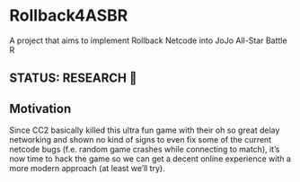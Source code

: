 # Rollback4ASBR
A project that aims to implement Rollback Netcode into JoJo All-Star Battle R

## STATUS: RESEARCH 🔎

## Motivation
Since CC2 basically killed this ultra fun game with their oh so great delay networking and shown no kind of signs to even fix some of the current netcode bugs (f.e. random game crashes while connecting to match), it’s now time to hack the game so we can get a decent online experience with a more modern approach (at least we’ll try).
